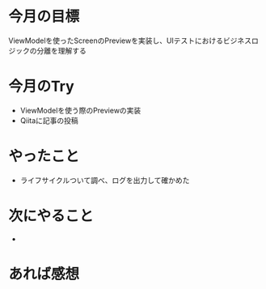 # 今月の目標
ViewModelを使ったScreenのPreviewを実装し、UIテストにおけるビジネスロジックの分離を理解する
# 今月のTry
* ViewModelを使う際のPreviewの実装
* Qiitaに記事の投稿
# やったこと
* ライフサイクルついて調べ、ログを出力して確かめた
# 次にやること
* 
# あれば感想
